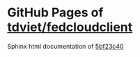 GitHub Pages of [tdviet/fedcloudclient](https://github.com/tdviet/fedcloudclient.git)
===
Sphinx html documentation of [5bf23c40](https://github.com/tdviet/fedcloudclient/tree/5bf23c4081f8e89a3d926db976884b2699f4ccae)
